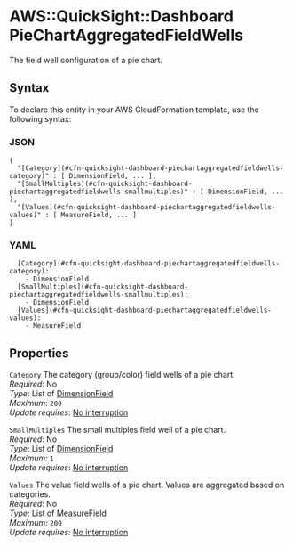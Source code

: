 # AWS::QuickSight::Dashboard PieChartAggregatedFieldWells<a name="aws-properties-quicksight-dashboard-piechartaggregatedfieldwells"></a>

The field well configuration of a pie chart\.

## Syntax<a name="aws-properties-quicksight-dashboard-piechartaggregatedfieldwells-syntax"></a>

To declare this entity in your AWS CloudFormation template, use the following syntax:

### JSON<a name="aws-properties-quicksight-dashboard-piechartaggregatedfieldwells-syntax.json"></a>

```
{
  "[Category](#cfn-quicksight-dashboard-piechartaggregatedfieldwells-category)" : [ DimensionField, ... ],
  "[SmallMultiples](#cfn-quicksight-dashboard-piechartaggregatedfieldwells-smallmultiples)" : [ DimensionField, ... ],
  "[Values](#cfn-quicksight-dashboard-piechartaggregatedfieldwells-values)" : [ MeasureField, ... ]
}
```

### YAML<a name="aws-properties-quicksight-dashboard-piechartaggregatedfieldwells-syntax.yaml"></a>

```
  [Category](#cfn-quicksight-dashboard-piechartaggregatedfieldwells-category):
    - DimensionField
  [SmallMultiples](#cfn-quicksight-dashboard-piechartaggregatedfieldwells-smallmultiples):
    - DimensionField
  [Values](#cfn-quicksight-dashboard-piechartaggregatedfieldwells-values):
    - MeasureField
```

## Properties<a name="aws-properties-quicksight-dashboard-piechartaggregatedfieldwells-properties"></a>

`Category` <a name="cfn-quicksight-dashboard-piechartaggregatedfieldwells-category"></a>
The category \(group/color\) field wells of a pie chart\.  
_Required_: No  
_Type_: List of [DimensionField](aws-properties-quicksight-dashboard-dimensionfield.md)  
_Maximum_: `200`  
_Update requires_: [No interruption](https://docs.aws.amazon.com/AWSCloudFormation/latest/UserGuide/using-cfn-updating-stacks-update-behaviors.html#update-no-interrupt)

`SmallMultiples` <a name="cfn-quicksight-dashboard-piechartaggregatedfieldwells-smallmultiples"></a>
The small multiples field well of a pie chart\.  
_Required_: No  
_Type_: List of [DimensionField](aws-properties-quicksight-dashboard-dimensionfield.md)  
_Maximum_: `1`  
_Update requires_: [No interruption](https://docs.aws.amazon.com/AWSCloudFormation/latest/UserGuide/using-cfn-updating-stacks-update-behaviors.html#update-no-interrupt)

`Values` <a name="cfn-quicksight-dashboard-piechartaggregatedfieldwells-values"></a>
The value field wells of a pie chart\. Values are aggregated based on categories\.  
_Required_: No  
_Type_: List of [MeasureField](aws-properties-quicksight-dashboard-measurefield.md)  
_Maximum_: `200`  
_Update requires_: [No interruption](https://docs.aws.amazon.com/AWSCloudFormation/latest/UserGuide/using-cfn-updating-stacks-update-behaviors.html#update-no-interrupt)

